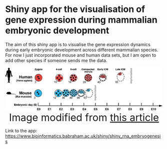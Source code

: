 # Shiny app for the visualisation of gene expression during mammalian embryonic development

The aim of this shiny app is to visualise the gene expression dynamics during early embryonic development across different mammalian species. For now I just incorporated mouse and human data sets, but I am open to add other species if someone sends me the data.

<p align="center">
  <img src="www/embryonic_development_diagram.png"/><br>
  <font size="6"> Image modified from <a href="https://journals.biologists.com/dev/article/145/21/dev167833/48530/Single-cell-transcriptome-analysis-of-human">this article</a></font>
</p>


<!-- () -->

Link to the app: https://www.bioinformatics.babraham.ac.uk/shiny/shiny_rna_embryogenesis
